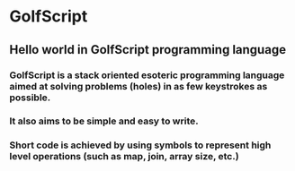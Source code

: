 # GolfScript
## Hello world in GolfScript programming language

### GolfScript is a stack oriented esoteric programming language aimed at solving problems (holes) in as few keystrokes as possible.
### It also aims to be simple and easy to write.
### Short code is achieved by using symbols to represent high level operations (such as map, join, array size, etc.)